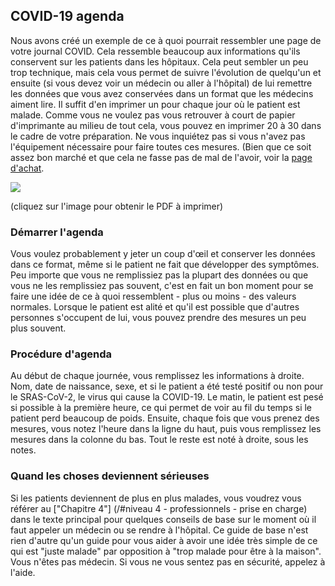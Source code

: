## COVID-19 agenda

Nous avons créé un exemple de ce à quoi pourrait ressembler une page de votre journal COVID. Cela ressemble beaucoup aux informations qu'ils conservent sur les patients dans les hôpitaux. Cela peut sembler un peu trop technique, mais cela vous permet de suivre l'évolution de quelqu'un et ensuite (si vous devez voir un médecin ou aller à l'hôpital) de lui remettre les données que vous avez conservées dans un format que les médecins aiment lire. Il suffit d'en imprimer un pour chaque jour où le patient est malade. Comme vous ne voulez pas vous retrouver à court de papier d'imprimante au milieu de tout cela, vous pouvez en imprimer 20 à 30 dans le cadre de votre préparation. Ne vous inquiétez pas si vous n'avez pas l'équipement nécessaire pour faire toutes ces mesures. (Bien que ce soit assez bon marché et que cela ne fasse pas de mal de l'avoir, voir la [page d'achat](/shopping).

<a href="/images/covid-diary.pdf"><img style="border : 2px noir uni ; ombre portée (16px 16px 10px noir)" src="/images/covid-diary.png"></a>

(cliquez sur l'image pour obtenir le PDF à imprimer)

### Démarrer l'agenda

Vous voulez probablement y jeter un coup d'œil et conserver les données dans ce format, même si le patient ne fait que développer des symptômes. Peu importe que vous ne remplissiez pas la plupart des données ou que vous ne les remplissiez pas souvent, c'est en fait un bon moment pour se faire une idée de ce à quoi ressemblent - plus ou moins - des valeurs normales. Lorsque le patient est alité et qu'il est possible que d'autres personnes s'occupent de lui, vous pouvez prendre des mesures un peu plus souvent.

### Procédure d'agenda

Au début de chaque journée, vous remplissez les informations à droite. Nom, date de naissance, sexe, et si le patient a été testé positif ou non pour le SRAS-CoV-2, le virus qui cause la COVID-19. Le matin, le patient est pesé si possible à la première heure, ce qui permet de voir au fil du temps si le patient perd beaucoup de poids. Ensuite, chaque fois que vous prenez des mesures, vous notez l'heure dans la ligne du haut, puis vous remplissez les mesures dans la colonne du bas. Tout le reste est noté à droite, sous les notes. 

### Quand les choses deviennent sérieuses

Si les patients deviennent de plus en plus malades, vous voudrez vous référer au ["Chapitre 4"] (/#niveau 4 - professionnels - prise en charge) dans le texte principal pour quelques conseils de base sur le moment où il faut appeler un médecin ou se rendre à l'hôpital. Ce guide de base n'est rien d'autre qu'un guide pour vous aider à avoir une idée très simple de ce qui est "juste malade" par opposition à "trop malade pour être à la maison". Vous n'êtes pas médecin. Si vous ne vous sentez pas en sécurité, appelez à l'aide.
